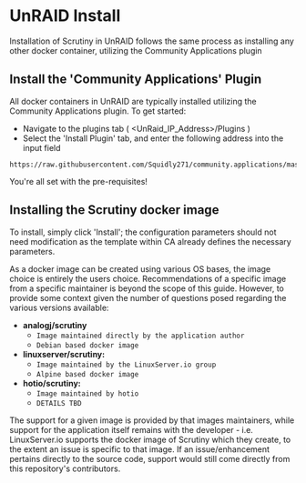 # UnRAID Install

Installation of Scrutiny in UnRAID follows the same process as installing any other docker container, utilizing the Community Applications plugin

## Install the 'Community Applications' Plugin

All docker containers in UnRAID are typically installed utilizing the Community Applications plugin. To get started:
- Navigate to the plugins tab ( <UnRaid_IP_Address>/Plugins )
- Select the 'Install Plugin' tab, and enter the following address into the input field
```
https://raw.githubusercontent.com/Squidly271/community.applications/master/plugins/community.applications.plg
```

You're all set with the pre-requisites!

## Installing the Scrutiny docker image

To install, simply click 'Install'; the configuration parameters should not need modification as the template within CA already defines the necessary parameters.

As a docker image can be created using various OS bases, the image choice is entirely the users choice. Recommendations of a specific image from a specific maintainer is beyond the scope of this guide. However, to provide some context given the number of questions posed regarding the various versions available:

- **analogj/scrutiny**
    - `Image maintained directly by the application author`
    - `Debian based docker image`
- **linuxserver/scrutiny:**
    - `Image maintained by the LinuxServer.io group`
    - `Alpine based docker image`
- **hotio/scrutiny:**
    - `Image maintained by hotio`
    - `DETAILS TBD`

The support for a given image is provided by that images maintainers, while support for the application itself remains with the developer - i.e. LinuxServer.io supports the docker image of Scrutiny which they create, to the extent an issue is specific to that image. If an issue/enhancement pertains directly to the source code, support would still come directly from this repository's contributors. 
